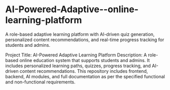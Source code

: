 # AI-Powered-Adaptive--online-learning-platform
A role-based adaptive learning platform with AI-driven quiz generation, personalized content recommendations, and real-time progress tracking for students and admins.



Project Title: AI-Powered Adaptive Learning Platform
Description: A role-based online education system that supports students and admins. It includes personalized learning paths, quizzes, progress tracking, and AI-driven content recommendations. This repository includes frontend, backend, AI modules, and full documentation as per the specified functional and non-functional requirements.

